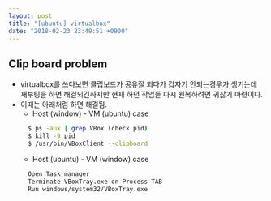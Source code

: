 ```yaml
---
layout: post
title: "[ubuntu] virtualbox"
date: "2018-02-23 23:49:51 +0900"
---
```


## Clip board problem
* virtualbox를 쓰다보면 클립보드가 공유잘 되다가 갑자기 안되는경우가 생기는데 재부팅을 하면 해결되긴하지만 현재 하던 작업들 다시 원복하려면 귀찮기 마련이다.
* 이때는 아래처럼 하면 해결됨.
  * Host (window) - VM (ubuntu) case
  ```bash
    $ ps -aux | grep VBox (check pid)
    $ kill -9 pid
    $ /usr/bin/VBoxClient --clipboard
  ```
  * Host (ubuntu) - VM (window) case
  ```bash
    Open Task manager
    Terminate VBoxTray.exe on Process TAB
    Run windows/system32/VBoxTray.exe
  ```
